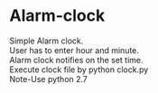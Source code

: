 # Alarm-clock
Simple Alarm clock.<br>
User has to enter hour and minute.<br>
Alarm clock notifies on the set time.<br>
Execute clock file by python clock.py
<br>Note-Use python 2.7
